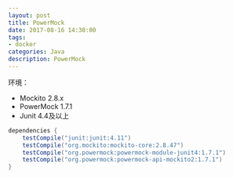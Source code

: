 ```yaml
---
layout: post
title: PowerMock
date: 2017-08-16 14:30:00
tags:
- docker
categories: Java
description: PowerMock
---
```


环境：    
* Mockito 2.8.x 
* PowerMock 1.7.1 
* Junit 4.4及以上


```groovy
dependencies {
    testCompile("junit:junit:4.11")
    testCompile("org.mockito:mockito-core:2.8.47")
    testCompile("org.powermock:powermock-module-junit4:1.7.1")
    testCompile("org.powermock:powermock-api-mockito2:1.7.1")
}
```
